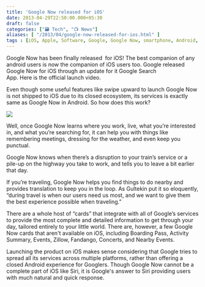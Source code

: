 ```yaml
---
title: 'Google Now released for iOS'
date: 2013-04-29T22:50:00.000+05:30
draft: false
categories: ["🗃️ Tech", "📺 News"]
aliases: [ "/2013/04/google-now-released-for-ios.html" ]
tags : [iOS, Apple, Software, Google, Google Now, smartphone, Android, News]
---
```


Google Now has been finally released  for iOS! The best companion of any android users is now the companion of iOS users too. Google released Google Now for iOS through an update for it Google Search  
App. Here is the official launch video.  
  
  
  
Even though some useful features like swipe upward to launch Google Now is not shipped to iOS due to its closed ecosystem, its services is exactly same as Google Now in Android. So how does this work?  
  

[![](https://4.bp.blogspot.com/-U_SMHL8OOLg/UX6rKuzI0sI/AAAAAAAABJk/V1eD9C1C_b4/s1600/google-now-ios.jpg)](https://4.bp.blogspot.com/-U_SMHL8OOLg/UX6rKuzI0sI/AAAAAAAABJk/V1eD9C1C_b4/s1600/google-now-ios.jpg)

  
  
Well, once Google Now learns where you work, live, what you’re interested in, and what you’re searching for, it can help you with things like remembering meetings, dressing for the weather, and even keep you punctual.  
  
Google Now knows when there’s a disruption to your train’s service or a pile-up on the highway you take to work, and tells you to leave a bit earlier that day.  
  
If you’re traveling, Google Now helps you find things to do nearby and provides translation to keep you in the loop. As Gultekin put it so eloquently, “during travel is when our users need us most, and we want to give them the best experience possible when traveling.”[](https://techcrunch.com/2013/04/29/google-now-launches-on-ios/devices-hires-ios/)[](https://techcrunch.com/2013/04/29/google-now-launches-on-ios/london-attractions/)[](https://techcrunch.com/2013/04/29/google-now-launches-on-ios/san-francisco-home/)  
  
There are a whole host of “cards” that integrate with all of Google’s services to provide the most complete and detailed information to get through your day, tailored entirely to your little world. There are, however, a few Google Now cards that aren't available on iOS, including Boarding Pass, Activity Summary, Events, Zillow, Fandango, Concerts, and Nearby Events.

  

Launching the product on iOS makes sense considering that Google tries to spread all its services across multiple platforms, rather than offering a closed Android experience for Googlers. Though Google Now cannot be a complete part of iOS like Siri, it is Google's answer to Siri providing users with much natural and quick response.
